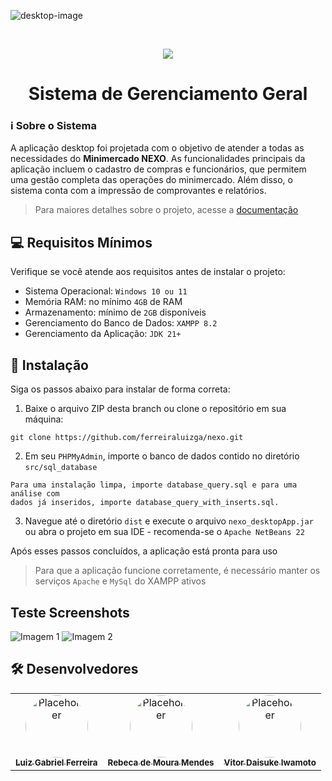 ![desktop-image](https://github.com/user-attachments/assets/f5934724-78eb-45af-badf-9b93cdd3dfc0)

<br>

<p align="center">
    <img src="https://skillicons.dev/icons?i=java,mysql"/>
</p>

<h1 align="center">Sistema de Gerenciamento Geral</h1>

### ℹ Sobre o Sistema
A aplicação desktop foi projetada com o objetivo de atender a todas as necessidades do **Minimercado NEXO**. As funcionalidades principais da aplicação incluem o cadastro de compras e funcionários, que permitem uma gestão completa das operações do minimercado. Além disso, o sistema conta com a impressão de comprovantes e relatórios.

> Para maiores detalhes sobre o projeto, acesse a [documentação](https://github.com/ferreiraluizga/nexo/blob/main/docs/doc_nexo.pdf)

## 💻 Requisitos Mínimos

Verifique se você atende aos requisitos antes de instalar o projeto:
- Sistema Operacional: `Windows 10 ou 11`
- Memória RAM: no mínimo `4GB` de RAM
- Armazenamento: mínimo de `2GB` disponíveis
- Gerenciamento do Banco de Dados: `XAMPP 8.2`
- Gerenciamento da Aplicação: `JDK 21+`

## 🚀 Instalação

Siga os passos abaixo para instalar de forma correta:

1. Baixe o arquivo ZIP desta branch ou clone o repositório em sua máquina:
```
git clone https://github.com/ferreiraluizga/nexo.git
```

2. Em seu `PHPMyAdmin`, importe o banco de dados contido no diretório `src/sql_database`
```
Para uma instalação limpa, importe database_query.sql e para uma análise com
dados já inseridos, importe database_query_with_inserts.sql.
```

3. Navegue até o diretório `dist` e execute o arquivo `nexo_desktopApp.jar` ou abra o projeto em sua IDE - recomenda-se o `Apache NetBeans 22`

Após esses passos concluídos, a aplicação está pronta para uso
> Para que a aplicação funcione corretamente, é necessário manter os serviços `Apache` e `MySql` do XAMPP ativos

## Teste Screenshots

![Imagem 1](https://github.com/user-attachments/assets/579789cf-3412-4e5d-9aea-21dd040c9844)
![Imagem 2](https://github.com/user-attachments/assets/c92c1df7-34be-40c7-8dd4-dc738d5d4d41)

## 🛠️ Desenvolvedores

<table border="0" style="border-collapse: collapse;">
  <tr>
    <td align="center" style="border: none;">
      <a href="#">
        <img src="https://placehold.co/100x100" width="100px" style="border-radius: 50%;" alt="Placeholder"/><br>
        <sub>
          <b>Luiz Gabriel Ferreira</b>
        </sub>
      </a>
    </td>
    <td align="center" style="border: none;">
      <a href="#">
        <img src="https://github.com/user-attachments/assets/38f7f200-6a5a-47e6-b365-9f3c4651db4d" width="100px" style="border-radius: 50%;" alt="Placeholder"/><br>
        <sub>
          <b>Rebeca de Moura Mendes</b>
        </sub>
      </a>
    </td>
    <td align="center" style="border: none;">
      <a href="#">
        <img src="https://placehold.co/100x100" width="100px" style="border-radius: 50%;" alt="Placeholder"/><br>
        <sub>
          <b>Vitor Daisuke Iwamoto</b>
        </sub>
      </a>
    </td>
  </tr>
</table>
